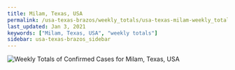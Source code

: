 ```yaml
---
title: Milam, Texas, USA
permalink: /usa-texas-brazos/weekly_totals/usa-texas-milam-weekly_totals.html
last_updated: Jan 3, 2021
keywords: ["Milam, Texas, USA", "weekly totals"]
sidebar: usa-texas-brazos_sidebar
---
```


![Weekly Totals of Confirmed Cases for Milam, Texas, USA](/covid_tracker/images/graphs/usa-texas-milam-weekly_totals_graph.png)
